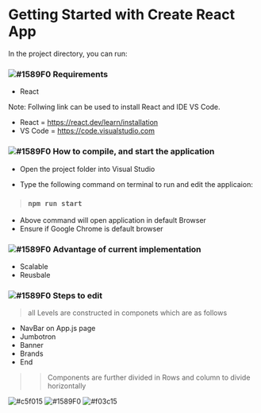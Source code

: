# Getting Started with Create React App

In the project directory, you can run:


### ![#1589F0](https://via.placeholder.com/15/1589F0/1589F0.png)  Requirements
- React

Note: Follwing link can be used to install React and IDE VS Code.  
- React = https://react.dev/learn/installation
- VS Code = https://code.visualstudio.com

### ![#1589F0](https://via.placeholder.com/15/1589F0/1589F0.png)  How to compile, and start the application

- Open the project folder into Visual Studio 

-  Type the following command on terminal to run and edit the applicaion:
>### `npm run start`

- Above command will open application in default Browser
- Ensure if Google Chrome is default browser 

### ![#1589F0](https://via.placeholder.com/15/1589F0/1589F0.png)  Advantage of current implementation
- Scalable
- Reusbale

### ![#1589F0](https://via.placeholder.com/15/1589F0/1589F0.png)  Steps to edit
> all Levels are constructed in componets which are as follows
- NavBar on App.js page
- Jumbotron
- Banner
- Brands
- End 

>> Components are further divided in Rows and column to divide horizontally

![#c5f015](https://via.placeholder.com/15/c5f015/c5f015.png) 
![#1589F0](https://via.placeholder.com/15/1589F0/1589F0.png)
![#f03c15](https://via.placeholder.com/15/f03c15/f03c15.png)

